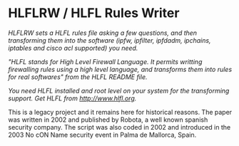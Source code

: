 # HLFLRW / HLFL Rules Writer

*HLFLRW sets a HLFL rules file asking a few questions, and then transforming
them into the software (ipfw, ipfilter, ipfdadm, ipchains, iptables and
cisco acl supported) you need.*

*"HLFL stands for High Level Firewall Language. It permits writting
firewalling rules using a high level language, and transforms them into
rules for real softwares" from the HLFL README file.*

*You need HLFL installed and root level on your system for the
transforming support. Get HLFL from http://www.hlfl.org.*

This is a legacy project and it remains here for historical reasons.
The paper was written in 2002 and published by Robota, a well known spanish
security company. The script was also coded in 2002 and introduced in the 2003
No cON Name security event in Palma de Mallorca, Spain.
